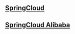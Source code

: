 ## [SpringCloud](/docs/springcloud/springcloud.md)

## [SpringCloud Alibaba](/docs/springcloud/springcloudalibaba.md)

